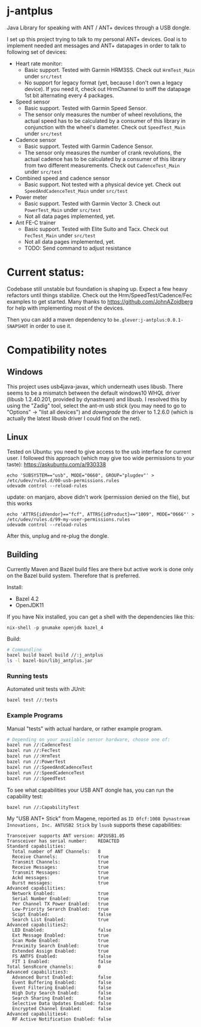 # j-antplus
Java Library for speaking with ANT / ANT+ devices through a USB dongle.

I set up this project trying to talk to my personal ANT+ devices.
Goal is to implement needed ant messages and ANT+ datapages in order to talk to following set of devices:

* Heart rate monitor:
	* Basic support. Tested with Garmin HRM3SS. Check out `HrmTest_Main` under `src/test`
	* No support for legacy format (yet, because I don't own a legacy device). If you need it, check out HrmChannel to sniff the datapage 1st bit alternating every 4 packages.
* Speed sensor
	* Basic support. Tested with Garmin Speed Sensor.
	* The sensor only measures the number of wheel revolutions, the actual speed has to be calculated by a consumer of this library in conjunction with the wheel's diameter.
		Check out `SpeedTest_Main` under `src/test`
* Cadence sensor
	* Basic support. Tested with Garmin Cadence Sensor.
	* The sensor only measures the number of crank revolutions, the actual cadence has to be calculated by a consumer of this library from two different measurements.
		Check out `CadenceTest_Main` under `src/test`
* Combined speed and cadence sensor
	* Basic support. Not tested with a physical device yet. Check out `SpeedAndCadenceTest_Main` under `src/test`
* Power meter
	* Basic support. Tested with Garmin Vector 3. Check out `PowerTest_Main` under `src/test`
	* Not all data pages implemented, yet.
* Ant FE-C trainer
	* Basic support. Tested with Elite Suito and Tacx. Check out `FecTest_Main` under `src/test`
	* Not all data pages implemented, yet.
	* TODO: Send command to adjust resistance


# Current status: 
Codebase still unstable but foundation is shaping up. Expect a few heavy refactors until things stabilize.
Check out the Hrm/SpeedTest/Cadence/Fec examples to get started. Many thanks to https://github.com/JohnAZoidberg for help with implementing most of the devices.

Then you can add a maven dependency to `be.glever:j-antplus:0.0.1-SNAPSHOT` in order to use it.

# Compatibility notes
## Windows
This project uses usb4java-javax, which underneath uses libusb.
There seems to be a mismatch between the default windows10 WHQL driver (libusb 1.2.40.201, provided by dynastream) and libusb.
I resolved this by using the "Zadig" tool, select the ant-m usb stick (you may need to go to "Options" -> "list all devices")
and *downgrade* the driver to 1.2.6.0 (which is actually the latest libusb driver I could find on the net).

## Linux
Tested on Ubuntu: you need to give access to the usb interface for current user.
I followed this approach (which may give too wide permissions to your taste): https://askubuntu.com/a/930338  
```
echo 'SUBSYSTEM=="usb", MODE="0660", GROUP="plugdev"' > /etc/udev/rules.d/00-usb-permissions.rules
udevadm control --reload-rules
```

update: on manjaro, above didn't work (permission denied on the file), but this works
```
echo 'ATTRS{idVendor}=="fcf", ATTRS{idProduct}=="1009", MODE="0666"' > /etc/udev/rules.d/99-my-user-permissions.rules
udevadm control --reload-rules
```
After this, unplug and re-plug the dongle.

## Building

Currently Maven and Bazel build files are there but active work is done only on
the Bazel build system. Therefore that is preferred.

Install:

- Bazel 4.2
- OpenJDK11

If you have Nix installed, you can get a shell with the dependencies like this:

```
nix-shell -p gnumake openjdk bazel_4
```

Build:

```sh
# Commandline
bazel build bazel build //:j_antplus
ls -l bazel-bin/libj_antplus.jar
```

### Running tests

Automated unit tests with JUnit:

```sh
bazel test //:tests
```

### Example Programs

Manual "tests" with actual hardare, or rather example program.

```sh
# Depending on your available sensor hardware, choose one of:
bazel run //:CadenceTest
bazel run //:FecTest
bazel run //:HrmTest
bazel run //:PowerTest
bazel run //:SpeedAndCadenceTest
bazel run //:SpeedCadenceTest
bazel run //:SpeedTest
```

To see what capabilities your USB ANT dongle has, you can run the capability test:

```sh
bazel run //:CapabilityTest
```

My "USB ANT+ Stick" from Magene, reported as  `ID 0fcf:1008 Dynastream
Innovations, Inc. ANTUSB2 Stick` by `lsusb` supports these capabilities:

```
Transceiver supports ANT version: AP2USB1.05
Transceiver has serial number:    REDACTED
Standard capabilities:
  Total number of ANT Channels:   8
  Receive Channels:               true
  Transmit Channels:              true
  Receive Messages:               true
  Transmit Messages:              true
  Ackd messages:                  true
  Burst messages:                 true
Advanced capabilities:
  Network Enabled:                true
  Serial Number Enabled:          true
  Per Channel TX Power Enabled:   true
  Low-Priority Serarch Enabled:   true
  Scipt Enabled:                  false
  Search List Enabled:            true
Advanced capabilities2:
  LED Enabled:                    false
  Ext Message Enabled:            true
  Scan Mode Enabled:              true
  Proximity Search Enabled:       true
  Extended Assign Enabled:        true
  FS ANTFS Enabled:               false
  FIT 1 Enabled:                  false
Total SensRcore channels:         0
Advanced capabilities3:
  Advanced Burst Enabled:         false
  Event Buffering Enabled:        false
  Event Filtering Enabled:        false
  High Duty Search Enabled:       false
  Search Sharing Enabled:         false
  Selective Data Updates Enabled: false
  Encrypted Channel Enabled:      false
Advanced capabilities4:
  RF Active Notification Enabled: false
```
